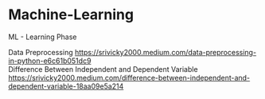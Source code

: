# Machine-Learning
ML - Learning Phase

 Data Preprocessing https://srivicky2000.medium.com/data-preprocessing-in-python-e6c61b051dc9 <br/>
 Difference Between Independent and Dependent Variable https://srivicky2000.medium.com/difference-between-independent-and-dependent-variable-18aa09e5a214

